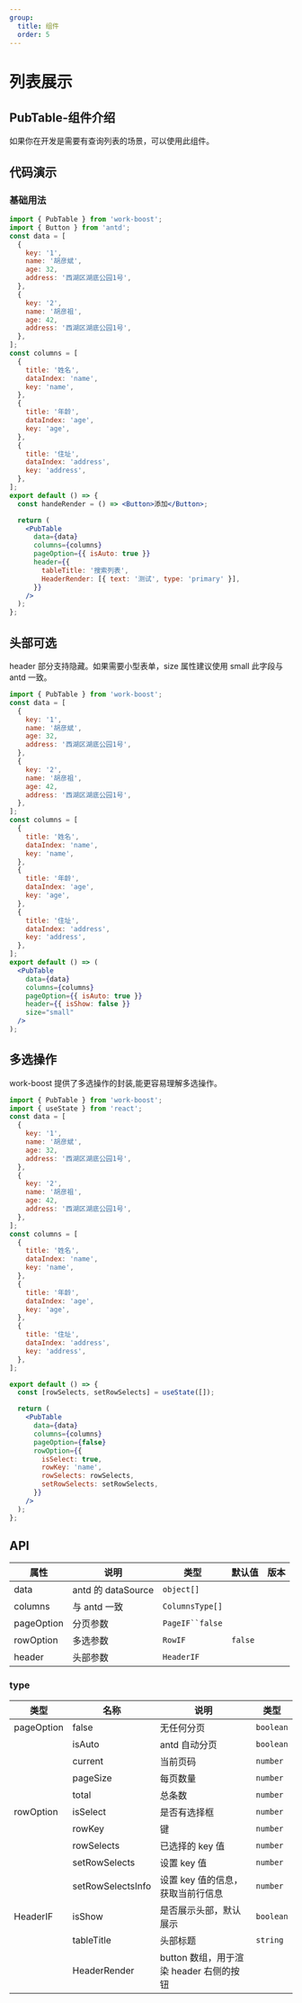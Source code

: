 ```yaml
---
group:
  title: 组件
  order: 5
---
```


# 列表展示

## PubTable-组件介绍

如果你在开发是需要有查询列表的场景，可以使用此组件。

## 代码演示

### 基础用法

```jsx
import { PubTable } from 'work-boost';
import { Button } from 'antd';
const data = [
  {
    key: '1',
    name: '胡彦斌',
    age: 32,
    address: '西湖区湖底公园1号',
  },
  {
    key: '2',
    name: '胡彦祖',
    age: 42,
    address: '西湖区湖底公园1号',
  },
];
const columns = [
  {
    title: '姓名',
    dataIndex: 'name',
    key: 'name',
  },
  {
    title: '年龄',
    dataIndex: 'age',
    key: 'age',
  },
  {
    title: '住址',
    dataIndex: 'address',
    key: 'address',
  },
];
export default () => {
  const handeRender = () => <Button>添加</Button>;

  return (
    <PubTable
      data={data}
      columns={columns}
      pageOption={{ isAuto: true }}
      header={{
        tableTitle: '搜索列表',
        HeaderRender: [{ text: '测试', type: 'primary' }],
      }}
    />
  );
};
```

## 头部可选

header 部分支持隐藏。如果需要小型表单，size 属性建议使用 small 此字段与 antd 一致。

```jsx
import { PubTable } from 'work-boost';
const data = [
  {
    key: '1',
    name: '胡彦斌',
    age: 32,
    address: '西湖区湖底公园1号',
  },
  {
    key: '2',
    name: '胡彦祖',
    age: 42,
    address: '西湖区湖底公园1号',
  },
];
const columns = [
  {
    title: '姓名',
    dataIndex: 'name',
    key: 'name',
  },
  {
    title: '年龄',
    dataIndex: 'age',
    key: 'age',
  },
  {
    title: '住址',
    dataIndex: 'address',
    key: 'address',
  },
];
export default () => (
  <PubTable
    data={data}
    columns={columns}
    pageOption={{ isAuto: true }}
    header={{ isShow: false }}
    size="small"
  />
);
```

## 多选操作

work-boost 提供了多选操作的封装,能更容易理解多选操作。

```jsx
import { PubTable } from 'work-boost';
import { useState } from 'react';
const data = [
  {
    key: '1',
    name: '胡彦斌',
    age: 32,
    address: '西湖区湖底公园1号',
  },
  {
    key: '2',
    name: '胡彦祖',
    age: 42,
    address: '西湖区湖底公园1号',
  },
];
const columns = [
  {
    title: '姓名',
    dataIndex: 'name',
    key: 'name',
  },
  {
    title: '年龄',
    dataIndex: 'age',
    key: 'age',
  },
  {
    title: '住址',
    dataIndex: 'address',
    key: 'address',
  },
];

export default () => {
  const [rowSelects, setRowSelects] = useState([]);

  return (
    <PubTable
      data={data}
      columns={columns}
      pageOption={false}
      rowOption={{
        isSelect: true,
        rowKey: 'name',
        rowSelects: rowSelects,
        setRowSelects: setRowSelects,
      }}
    />
  );
};
```

## API

| 属性       | 说明               | 类型              | 默认值  | 版本 |
| ---------- | ------------------ | ----------------- | ------- | ---- |
| data       | antd 的 dataSource | `object[]`        |         |      |
| columns    | 与 antd 一致       | `ColumnsType[]`   |         |      |
| pageOption | 分页参数           | ` PageIF``false ` |         |      |
| rowOption  | 多选参数           | `RowIF`           | `false` |      |
| header     | 头部参数           | `HeaderIF`        |         |      |

### type

| 类型       | 名称              | 说明                                    | 类型      |
| ---------- | ----------------- | --------------------------------------- | --------- |
| pageOption | false             | 无任何分页                              | `boolean` |
|            | isAuto            | antd 自动分页                           | `boolean` |
|            | current           | 当前页码                                | `number`  |
|            | pageSize          | 每页数量                                | `number`  |
|            | total             | 总条数                                  | `number`  |
| rowOption  | isSelect          | 是否有选择框                            | `number`  |
|            | rowKey            | 键                                      | `number`  |
|            | rowSelects        | 已选择的 key 值                         | `number`  |
|            | setRowSelects     | 设置 key 值                             | `number`  |
|            | setRowSelectsInfo | 设置 key 值的信息，获取当前行信息       | `number`  |
| HeaderIF   | isShow            | 是否展示头部，默认展示                  | `boolean` |
|            | tableTitle        | 头部标题                                | `string`  |
|            | HeaderRender      | button 数组，用于渲染 header 右侧的按钮 |           |
